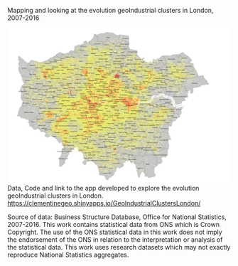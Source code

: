 Mapping and looking at the evolution geoIndustrial clusters in London, 2007-2016

![Alt text](https://raw.githubusercontent.com/ClementineCttn/GeoIndustrialClustersLondon/master/www/Map_of_p.png)
Data, Code and link to the app developed to explore the evolution geoIndustrial clusters in London. https://clementinegeo.shinyapps.io/GeoIndustrialClustersLondon/

Source of data:
Business Structure Database, Office for National Statistics, 2007-2016. 
This work contains statistical data from ONS which is Crown Copyright. The use of the ONS statistical data in this work does not imply the endorsement of the ONS in relation to the interpretation or analysis of the statistical data. This work uses research datasets which may not exactly reproduce National Statistics aggregates.